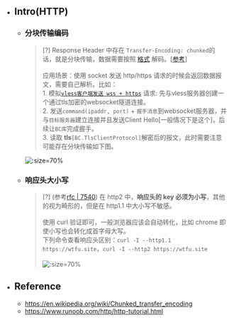 * ## Intro(HTTP)

    + ### 分块传输编码

        > [?] Response Header 中存在 `Transfer-Encoding: chunked`的话，就是分块传输，数据需要按照 [格式](https://zh.wikipedia.org/wiki/分块传输编码#格式) 解码。[[参考](https://en.wikipedia.org/wiki/Chunked_transfer_encoding)]
        <br><br> 应用场景：使用 socket 发送 http/https 请求的时候会返回数据报文，需要自己解析。比如：
        <br>1. 模拟[`vless客户端发送 wss + https`](https://github.com/12302-bak/idea-test-project/blob/v2.0.0-BAK/_4_springmvc/src/main/java/site/wtfu/framework/utils/TLSTest.java) 请求: 先与vless服务器创建一个通过tls加密的websocket隧道连接。
        <br>2. 发送`command(ipaddr, port)` + `握手消息`到websocket服务器，并与`目标服务器`建立连接并且发送Client Hello[一般情况下是这个]，后续让`BC库`完成握手。
        <br>3. 读取 **tls**`[BC.TlsClientProtocol]`解密后的报文，此时需要注意可能存在分块传输如下图。

        ![](/.images/devops/network/http/http-response-chunked-encoding-01.png ':size=70%')

    + ### 响应头大小写

        > [?] (参考[rfc | 7540](https://www.rfc-editor.org/rfc/rfc7540#section-8.1.2)) 在 http2 中，**响应头的 key 必须为小写**，其他的视为畸形的，但是在 http1.1 中大小写不敏感。
        <br><br>使用 curl 验证即可，一般浏览器应该会自动转化，比如 chrome 即使小写也会转化成首字母大写。
        <br>下列命令查看响应头区别：`curl -I --http1.1 https://wtfu.site`，`curl -I --http2 https://wtfu.site`
        <br><br>![](/.images/devops/network/http/http-response-header-01.png ':size=70%')

* ## Reference
    + https://en.wikipedia.org/wiki/Chunked_transfer_encoding
    + https://www.runoob.com/http/http-tutorial.html
